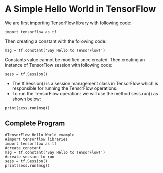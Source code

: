 # A Simple Hello World in TensorFlow

We are first importing TensorFlow library with following code:

```
import tensorflow as tf
```

Then creating a constant with the following code:

```
msg = tf.constant('Say Hello to TensorFlow!')
```

Constants value cannot be modified once created.
Then creating an instance of TensorFlow session with following code:

```
sess = tf.Session()
```

* The tf.Session() is a session management class in TensorFlow which is responsible for running the TensorFlow operations. 
* To run the TensorFlow operations we will use the method sess.run() as shown below:

```
print(sess.run(msg))
```

## Complete Program
```
#TensorFlow Hello World example
#import tensorflow libraries
import tensorflow as tf
#create constant
msg = tf.constant('Say Hello to TensorFlow!')
#create session to run 
sess = tf.Session()
print(sess.run(msg))
```
